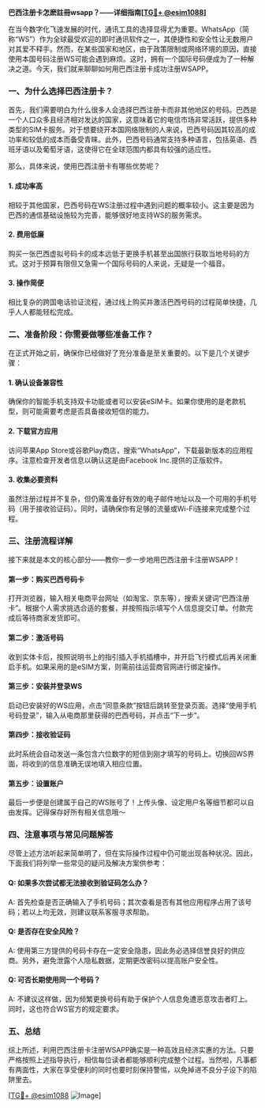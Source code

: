 **巴西注册卡怎麽註冊wsapp？——详细指南[[TG💪+ @esim1088](https://t.me/s/esim1088)]**

在当今数字化飞速发展的时代，通讯工具的选择显得尤为重要。WhatsApp（简称“WS”）作为全球最受欢迎的即时通讯软件之一，其便捷性和安全性让无数用户对其爱不释手。然而，在某些国家和地区，由于政策限制或网络环境的原因，直接使用本国号码注册WS可能会遇到麻烦。这时，拥有一个国际号码便成为了一种解决之道。今天，我们就来聊聊如何用巴西注册卡成功注册WSAPP。

### 一、为什么选择巴西注册卡？

首先，我们需要明白为什么很多人会选择巴西注册卡而非其他地区的号码。巴西是一个人口众多且经济相对发达的国家，这意味着它的电信市场非常活跃，提供多种类型的SIM卡服务。对于想要绕开本国网络限制的人来说，巴西号码因其较高的成功率和较低的成本而备受青睐。此外，巴西号码通常支持多种语言，包括英语、西班牙语以及葡萄牙语，这使得它在全球范围内都具有较强的适应性。

那么，具体来说，使用巴西注册卡有哪些优势呢？

#### 1. 成功率高
相较于其他国家，巴西号码在WS注册过程中遇到问题的概率较小。这主要是因为巴西的通信基础设施较为完善，能够很好地支持WS的服务需求。

#### 2. 费用低廉
购买一张巴西虚拟号码卡的成本远低于更换手机甚至出国旅行获取当地号码的方式。这对于预算有限但又急需一个国际号码的人来说，无疑是一个福音。

#### 3. 操作简便
相比复杂的跨国电话验证流程，通过线上购买并激活巴西号码的过程简单快捷，几乎人人都能轻松完成。

### 二、准备阶段：你需要做哪些准备工作？

在正式开始之前，确保你已经做好了充分准备是至关重要的。以下是几个关键步骤：

#### 1. 确认设备兼容性
确保你的智能手机支持双卡功能或者可以安装eSIM卡。如果你使用的是老款机型，则可能需要考虑是否具备接收短信的能力。

#### 2. 下载官方应用
访问苹果App Store或谷歌Play商店，搜索“WhatsApp”，下载最新版本的应用程序。注意检查开发者信息以确认这是由Facebook Inc.提供的正版软件。

#### 3. 收集必要资料
虽然注册过程并不复杂，但仍需准备好有效的电子邮件地址以及一个可用的手机号码（用于接收验证码）。同时，请确保你有足够的流量或Wi-Fi连接来完成整个过程。

### 三、注册流程详解

接下来就是本文的核心部分——教你一步一步地用巴西注册卡注册WSAPP！

#### 第一步：购买巴西号码卡
打开浏览器，输入相关电商平台网址（如淘宝、京东等），搜索关键词“巴西注册卡”。根据个人需求挑选合适的套餐，并按照指示填写个人信息提交订单。付款完成后等待商家发货即可。

#### 第二步：激活号码
收到实体卡后，按照说明书上的指引插入手机插槽中，并开启飞行模式后再关闭重启手机。如果采用的是eSIM方案，则需前往运营商官网进行绑定操作。

#### 第三步：安装并登录WS
启动已安装好的WS应用，点击“同意条款”按钮后跳转至登录页面。选择“使用手机号码登录”，输入从电商那里获得的巴西号码，并点击“下一步”。

#### 第四步：接收验证码
此时系统会自动发送一条包含六位数字的短信到刚才填写的号码上。切换回WS界面，将收到的信息准确无误地填入相应位置。

#### 第五步：设置账户
最后一步便是创建属于自己的WS账号了！上传头像、设定用户名等细节都可以自由发挥。记得保存好所有相关信息哦～

### 四、注意事项与常见问题解答

尽管上述方法听起来简单明了，但在实际操作过程中仍可能出现各种状况。因此，下面我们将列举一些常见的疑问及解决方案供参考：

#### Q: 如果多次尝试都无法接收到验证码怎么办？
A: 首先检查是否正确输入了手机号码；其次查看是否有其他应用程序占用了该号码；若以上均无效，则建议联系客服寻求帮助。

#### Q: 是否存在安全风险？
A: 使用第三方提供的号码卡存在一定安全隐患，因此务必选择信誉良好的供应商。另外，避免泄露个人隐私数据，定期更改密码以提高账户安全性。

#### Q: 可否长期使用同一个号码？
A: 不建议这样做，因为频繁更换号码有助于保护个人信息免遭恶意攻击者盯上。同时，这也符合WS官方的规定要求。

### 五、总结

综上所述，利用巴西注册卡注册WSAPP确实是一种高效且经济实惠的方法。只要严格按照上述指导执行，相信每位读者都能够顺利完成整个过程。当然啦，凡事都有两面性，大家在享受便利的同时也要时刻保持警惕，以免掉进不良分子设下的陷阱里去。

[[TG💪+ @esim1088](https://t.me/s/esim1088) ![Image](https://i.postimg.cc/4NQfJmqS/Snipaste-2025-05-13-00-14-12.png)]